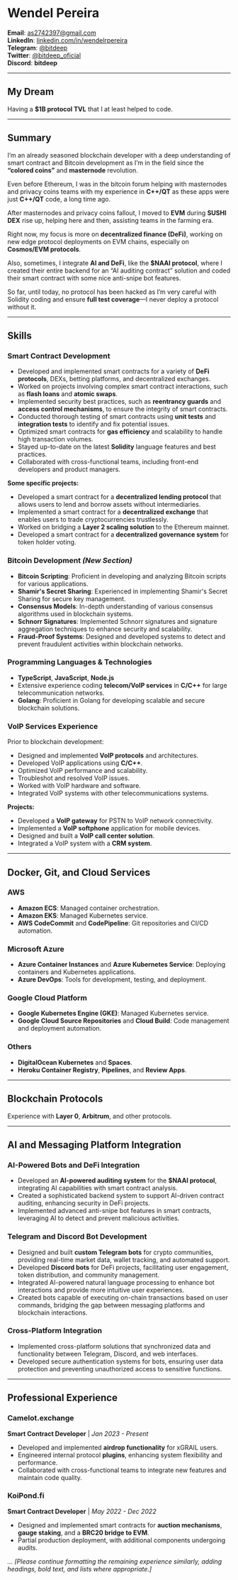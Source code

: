 # Wendel Pereira

**Email**: [as2742397@gmail.com](mailto:as2742397@gmail.com)  
**LinkedIn**: [linkedin.com/in/wendelrpereira](https://www.linkedin.com/in/wendelrpereira/)  
**Telegram**: [@bitdeep](https://t.me/bitdeep)  
**Twitter**: [@bitdeep_oficial](https://twitter.com/bitdeep_oficial)  
**Discord**: **bitdeep**

---

## My Dream

Having a **$1B protocol TVL** that I at least helped to code.

---

## Summary

I’m an already seasoned blockchain developer with a deep understanding of smart contract and Bitcoin development as I’m in the field since the **“colored coins”** and **masternode** revolution. 

Even before Ethereum, I was in the bitcoin forum helping with masternodes and privacy coins teams with my experience in **C++/QT** as these apps were just **C++/QT** code, a long time ago.

After masternodes and privacy coins fallout, I moved to **EVM** during **SUSHI DEX** rise up, helping here and then, assisting teams in the farming era.

Right now, my focus is more on **decentralized finance (DeFi)**, working on new edge protocol deployments on EVM chains, especially on **Cosmos/EVM protocols**.

Also, sometimes, I integrate **AI and DeFi**, like the **$NAAI protocol**, where I created their entire backend for an “AI auditing contract” solution and coded their smart contract with some nice anti-snipe bot features.

So far, until today, no protocol has been hacked as I’m very careful with Solidity coding and ensure **full test coverage**—I never deploy a protocol without it.

---

## Skills

### Smart Contract Development

- Developed and implemented smart contracts for a variety of **DeFi protocols**, DEXs, betting platforms, and decentralized exchanges.
- Worked on projects involving complex smart contract interactions, such as **flash loans** and **atomic swaps**.
- Implemented security best practices, such as **reentrancy guards** and **access control mechanisms**, to ensure the integrity of smart contracts.
- Conducted thorough testing of smart contracts using **unit tests** and **integration tests** to identify and fix potential issues.
- Optimized smart contracts for **gas efficiency** and scalability to handle high transaction volumes.
- Stayed up-to-date on the latest **Solidity** language features and best practices.
- Collaborated with cross-functional teams, including front-end developers and product managers.

**Some specific projects:**

- Developed a smart contract for a **decentralized lending protocol** that allows users to lend and borrow assets without intermediaries.
- Implemented a smart contract for a **decentralized exchange** that enables users to trade cryptocurrencies trustlessly.
- Worked on bridging a **Layer 2 scaling solution** to the Ethereum mainnet.
- Developed a smart contract for a **decentralized governance system** for token holder voting.

### **Bitcoin Development** *(New Section)*

- **Bitcoin Scripting**: Proficient in developing and analyzing Bitcoin scripts for various applications.
- **Shamir's Secret Sharing**: Experienced in implementing Shamir's Secret Sharing for secure key management.
- **Consensus Models**: In-depth understanding of various consensus algorithms used in blockchain systems.
- **Schnorr Signatures**: Implemented Schnorr signatures and signature aggregation techniques to enhance security and scalability.
- **Fraud-Proof Systems**: Designed and developed systems to detect and prevent fraudulent activities within blockchain networks.

### Programming Languages & Technologies

- **TypeScript**, **JavaScript**, **Node.js**
- Extensive experience coding **telecom/VoIP services** in **C/C++** for large telecommunication networks.
- **Golang**: Proficient in Golang for developing scalable and secure blockchain solutions.

### VoIP Services Experience

Prior to blockchain development:

- Designed and implemented **VoIP protocols** and architectures.
- Developed VoIP applications using **C/C++**.
- Optimized VoIP performance and scalability.
- Troubleshot and resolved VoIP issues.
- Worked with VoIP hardware and software.
- Integrated VoIP systems with other telecommunications systems.

**Projects:**

- Developed a **VoIP gateway** for PSTN to VoIP network connectivity.
- Implemented a **VoIP softphone** application for mobile devices.
- Designed and built a **VoIP call center solution**.
- Integrated a VoIP system with a **CRM system**.

---

## Docker, Git, and Cloud Services

### AWS

- **Amazon ECS**: Managed container orchestration.
- **Amazon EKS**: Managed Kubernetes service.
- **AWS CodeCommit** and **CodePipeline**: Git repositories and CI/CD automation.

### Microsoft Azure

- **Azure Container Instances** and **Azure Kubernetes Service**: Deploying containers and Kubernetes applications.
- **Azure DevOps**: Tools for development, testing, and deployment.

### Google Cloud Platform

- **Google Kubernetes Engine (GKE)**: Managed Kubernetes service.
- **Google Cloud Source Repositories** and **Cloud Build**: Code management and deployment automation.

### Others

- **DigitalOcean Kubernetes** and **Spaces**.
- **Heroku Container Registry**, **Pipelines**, and **Review Apps**.

---

## Blockchain Protocols

Experience with **Layer 0**, **Arbitrum**, and other protocols.

---

## AI and Messaging Platform Integration

### AI-Powered Bots and DeFi Integration

- Developed an **AI-powered auditing system** for the **$NAAI protocol**, integrating AI capabilities with smart contract analysis.
- Created a sophisticated backend system to support AI-driven contract auditing, enhancing security in DeFi projects.
- Implemented advanced anti-snipe bot features in smart contracts, leveraging AI to detect and prevent malicious activities.

### Telegram and Discord Bot Development

- Designed and built **custom Telegram bots** for crypto communities, providing real-time market data, wallet tracking, and automated support.
- Developed **Discord bots** for DeFi projects, facilitating user engagement, token distribution, and community management.
- Integrated AI-powered natural language processing to enhance bot interactions and provide more intuitive user experiences.
- Created bots capable of executing on-chain transactions based on user commands, bridging the gap between messaging platforms and blockchain interactions.

### Cross-Platform Integration

- Implemented cross-platform solutions that synchronized data and functionality between Telegram, Discord, and web interfaces.
- Developed secure authentication systems for bots, ensuring user data protection and preventing unauthorized access to sensitive functions.

---

## Professional Experience

### Camelot.exchange

**Smart Contract Developer** | *Jan 2023 - Present*

- Developed and implemented **airdrop functionality** for xGRAIL users.
- Engineered internal protocol **plugins**, enhancing system flexibility and performance.
- Collaborated with cross-functional teams to integrate new features and maintain code quality.

### KoiPond.fi

**Smart Contract Developer** | *May 2022 - Dec 2022*

- Designed and implemented smart contracts for **auction mechanisms**, **gauge staking**, and a **BRC20 bridge to EVM**.
- Partial production deployment, with additional components undergoing audits.

*... [Please continue formatting the remaining experience similarly, adding headings, bold text, and lists where appropriate.]*
